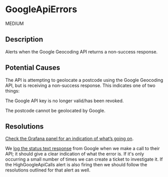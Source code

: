 # GoogleApiErrors 

MEDIUM 

## Description

Alerts when the Google Geocoding API returns a non-success response.

## Potential Causes

The API is attempting to geolocate a postcode using the Google Geocoding API, but is receiving a non-success response. This indicates one of two things:

The Google API key is no longer valid/has been revoked.

The postcode cannot be geolocated by Google.

## Resolutions

[Check the Grafana panel for an indication of what’s going on](https://grafana-prod-get-into-teaching.london.cloudapps.digital/d/28EURzZGz/get-into-teaching-api?viewPanel=57&orgId=1&var-App=get-into-teaching-api-prod).

We [log the status text response](https://kibana.logit.io/app/kibana#/discover?_g=()&_a=(columns:!(message),filters:!(),index:'8ac115c0-aac1-11e8-88ea-0383c11b333a',interval:auto,query:(language:kuery,query:'%22get-into-teaching-api-prod%22%20AND%20%22Google%20API%20Status%22'),sort:!())) from Google when we make a call to their API; it should give a clear indication of what the error is. If it's only occurring a small number of times we can create a ticket to investigate it. If the HighGoogleApiCalls alert is also firing then we should follow the resolutions outlined for that alert as well.
